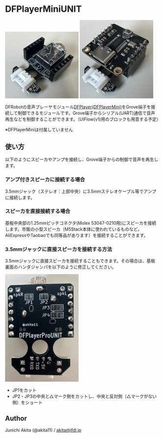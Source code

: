 # DFPlayerMiniUNIT

<img src="https://github.com/akita11/DFPlayerMiniUNIT/blob/main/DFPlayerMiniUNIT.jpg" width="240px">

<img src="https://github.com/akita11/DFPlayerMiniUNIT/blob/main/DFPlayerMiniUNIT_with_Mini.jpg" width="240px">

DFRobotの音声プレーヤモジュール[DFPlayer(DFPlayerMini)](https://www.switch-science.com/products/4291)をGrove端子を接続して制御できるモジュールです。Grove端子からシリアル(UART)通信で音声再生などを制御することができます。（UIFlow(v1)用のブロックも用意する予定）

※DFPlayerMiniは付属していません


## 使い方

以下のようにスピーカやアンプを接続し、Grove端子からの制御で音声を再生します。


### アンプ付きスピーカに接続する場合

3.5mmジャック（ステレオ：上部中央）に3.5mmステレオケーブル等でアンプに接続します。


### スピーカを直接接続する場合

基板中央部の1.25mmピッチコネクタ(Molex 53047-0210用)にスピーカを接続します。市販の小型スピーカ（M5Stack本体に使われているものなど。AliExpressやTaobaoでも同等品があります）を接続することができます。


### 3.5mmジャックに直接スピーカを接続する方法

3.5mmジャックに直接スピーカを接続することもできます。その場合は、基板裏面のハンダジャンパを以下のように修正してください。

<img src="https://github.com/akita11/DFPlayerMiniUNIT/blob/main/DFPlayerMiniUNIT_back.jpg" width="240px">

- JP1をカット
- JP2・JP3の中央と△マーク側をカットし、中央と反対側（△マークがない側）をショート


## Author

Junichi Akita (@akita11) / akita@ifdl.jp
